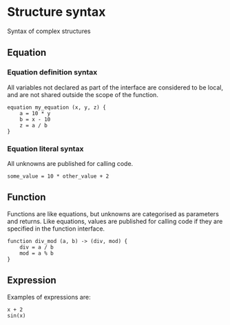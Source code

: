 # Structure syntax

Syntax of complex structures

## Equation

### Equation definition syntax

All variables not declared as part of the interface are considered to be local,
and are not shared outside the scope of the function.

```equator
equation my_equation (x, y, z) {
    a = 10 * y
    b = x - 10
    z = a / b
}
```

### Equation literal syntax

All unknowns are published for calling code.

```equator
some_value = 10 * other_value + 2
```

## Function

Functions are like equations, but unknowns are categorised as parameters and
returns. Like equations, values are published for calling code if they are
specified in the function interface.

```equator
function div_mod (a, b) -> (div, mod) {
    div = a / b
    mod = a % b
}
```

## Expression

Examples of expressions are:

```equator
x + 2
sin(x)
```

